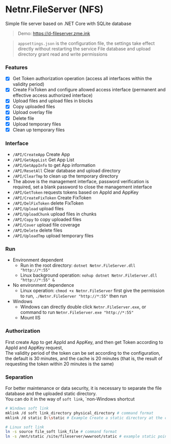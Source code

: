 # Netnr.FileServer (NFS)
Simple file server based on .NET Core with SQLite database

> Demo: <https://d-fileserver.zme.ink>


> `appsettings.json` is the configuration file, the settings take effect directly without restarting the service
> File database and upload directory grant read and write permissions

### Features
- [x] Get Token authorization operation (access all interfaces within the validity period)
- [x] Create FixToken and configure allowed access interface (permanent and effective access authorized interface)
- [x] Upload files and upload files in blocks
- [x] Copy uploaded files
- [x] Upload overlay file
- [x] Delete file
- [x] Upload temporary files
- [x] Clean up temporary files

### Interface
- `/API/CreateApp` Create App
- `/API/GetAppList` Get App List
- `/API/GetAppInfo` to get App information
- `/API/ResetAll` Clear database and upload directory
- `/API/ClearTmp` to clean up the temporary directory
- The above is the management interface, password verification is required, set a blank password to close the management interface
- `/API/GetToken` requests tokens based on AppId and AppKey
- `/API/CreateFixToken` Create FixToken
- `/API/DelFixToken` delete FixToken
- `/API/Upload` upload files
- `/API/UploadChunk` upload files in chunks
- `/API/Copy` to copy uploaded files
- `/API/Cover` upload file coverage
- `/API/Delete` delete files
- `/API/UploadTmp` upload temporary files

### Run
- Environment dependent
    - Run in the root directory: `dotnet Netnr.FileServer.dll "http://*:55"`
    - Linux background operation: `nohup dotnet Netnr.FileServer.dll "http://*:55" &`
- No environment dependence
    - Linux operation: `chmod +x Netnr.FileServer` first give the permission to run, `./Netnr.FileServer "http://*:55"` then run
- Windows
    - Windows can directly double click `Netnr.FileServer.exe`, or command to run `Netnr.FileServer.exe "http://*:55"`
    - Mount IIS

### Authorization
First create App to get AppId and AppKey, and then get Token according to AppId and AppKey request,  
The validity period of the token can be set according to the configuration, the default is 30 minutes, and the cache is 20 minutes (that is, the result of requesting the token within 20 minutes is the same)

### Separation
For better maintenance or data security, it is necessary to separate the file database and the uploaded static directory.  
You can do it in the way of `soft link`, `non-Windows shortcut

```sh
# Windows soft link
mklink /d soft link_directory physical_directory # command format
mklink /d static D:\static # Example Create a static directory at the current point to the static directory of D drive

# Linux soft link
ln -s source file_soft link_file # command format
ln -s /mnt/static /site/fileserver/wwwroot/static # example static points to the /mnt/static directory
```